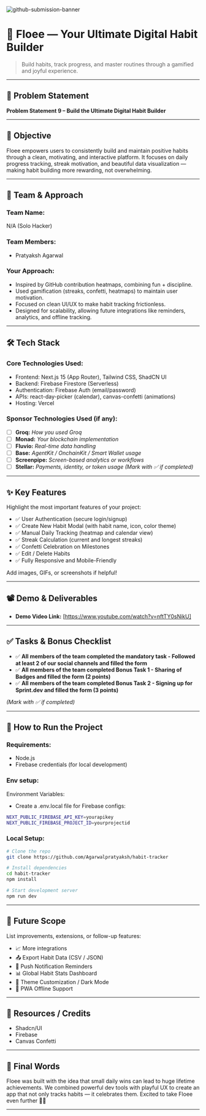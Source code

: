 ![github-submission-banner](https://github.com/user-attachments/assets/a1493b84-e4e2-456e-a791-ce35ee2bcf2f)

# 🚀 Floee — Your Ultimate Digital Habit Builder

> Build habits, track progress, and master routines through a gamified and joyful experience.

---

## 📌 Problem Statement


**Problem Statement 9 – Build the Ultimate Digital Habit Builder**

---

## 🎯 Objective

Floee empowers users to consistently build and maintain positive habits through a clean, motivating, and interactive platform.
It focuses on daily progress tracking, streak motivation, and beautiful data visualization — making habit building more rewarding, not overwhelming.


---

## 🧠 Team & Approach

### Team Name:  
N/A (Solo Hacker)

### Team Members:  
- Pratyaksh Agarwal

### Your Approach:  
- Inspired by GitHub contribution heatmaps, combining fun + discipline. 
- Used gamification (streaks, confetti, heatmaps) to maintain user motivation.
- Focused on clean UI/UX to make habit tracking frictionless.
- Designed for scalability, allowing future integrations like reminders, analytics, and offline tracking.

---

## 🛠️ Tech Stack

### Core Technologies Used:
- Frontend: Next.js 15 (App Router), Tailwind CSS, ShadCN UI
- Backend: Firebase Firestore (Serverless)
- Authentication: Firebase Auth (email/password)
- APIs: react-day-picker (calendar), canvas-confetti (animations)
- Hosting: Vercel

### Sponsor Technologies Used (if any):
- [ ] **Groq:** _How you used Groq_  
- [ ] **Monad:** _Your blockchain implementation_  
- [ ] **Fluvio:** _Real-time data handling_  
- [ ] **Base:** _AgentKit / OnchainKit / Smart Wallet usage_  
- [ ] **Screenpipe:** _Screen-based analytics or workflows_  
- [ ] **Stellar:** _Payments, identity, or token usage_
*(Mark with ✅ if completed)*
---

## ✨ Key Features

Highlight the most important features of your project:

- ✅ User Authentication (secure login/signup)
- ✅ Create New Habit Modal (with habit name, icon, color theme)
- ✅ Manual Daily Tracking (heatmap and calendar view)
- ✅ Streak Calculation (current and longest streaks)
- ✅ Confetti Celebration on Milestones
- ✅ Edit / Delete Habits
- ✅ Fully Responsive and Mobile-Friendly  

Add images, GIFs, or screenshots if helpful!

---

## 📽️ Demo & Deliverables

- **Demo Video Link:** [https://www.youtube.com/watch?v=nftTY0sNikU]  


---

## ✅ Tasks & Bonus Checklist

- ✅ **All members of the team completed the mandatory task - Followed at least 2 of our social channels and filled the form** 
- ✅ **All members of the team completed Bonus Task 1 - Sharing of Badges and filled the form (2 points)** 
- ✅ **All members of the team completed Bonus Task 2 - Signing up for Sprint.dev and filled the form (3 points)**  

*(Mark with ✅ if completed)*

---

## 🧪 How to Run the Project

### Requirements:
- Node.js
- Firebase credentials (for local development)

### Env setup:
Environment Variables:
- Create a .env.local file for Firebase configs:
```bash
NEXT_PUBLIC_FIREBASE_API_KEY=yourapikey
NEXT_PUBLIC_FIREBASE_PROJECT_ID=yourprojectid
```

### Local Setup:
```bash
# Clone the repo
git clone https://github.com/Agarwalpratyaksh/habit-tracker

# Install dependencies
cd habit-tracker
npm install

# Start development server
npm run dev

```


---

## 🧬 Future Scope

List improvements, extensions, or follow-up features:

- 📈 More integrations  
- 📤 Export Habit Data (CSV / JSON)
- 🔔 Push Notification Reminders
- 📊 Global Habit Stats Dashboard
- 🎨 Theme Customization / Dark Mode
- 📱 PWA Offline Support

---

## 📎 Resources / Credits

- Shadcn/UI
- Firebase
- Canvas Confetti

---

## 🏁 Final Words

Floee was built with the idea that small daily wins can lead to huge lifetime achievements.
We combined powerful dev tools with playful UX to create an app that not only tracks habits — it celebrates them.
Excited to take Floee even further 🚀✨

---
